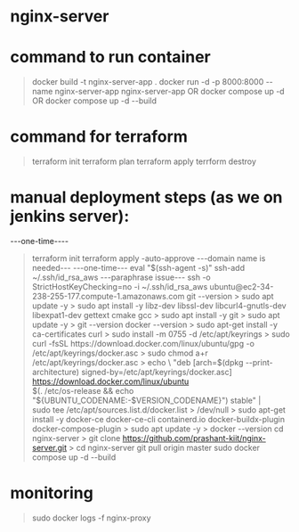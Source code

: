 # nginx-server

# command to run container
> docker build -t nginx-server-app .
> docker run -d -p 8000:8000 --name nginx-server-app  nginx-server-app
OR
> docker compose up -d
OR
> docker compose up -d --build

# command for terraform
> terraform init
> terraform plan
> terraform apply
> terrform destroy

# manual deployment steps (as we on jenkins server):
---one-time----
> terraform init
> terraform apply -auto-approve
---domain name is needed---
---one-time---
> eval "$(ssh-agent -s)"
> ssh-add ~/.ssh/id_rsa_aws
---paraphrase issue---
> ssh -o StrictHostKeyChecking=no -i ~/.ssh/id_rsa_aws ubuntu@ec2-34-238-255-177.compute-1.amazonaws.com
> git --version
    > sudo apt update -y
    > sudo apt install -y libz-dev libssl-dev libcurl4-gnutls-dev libexpat1-dev gettext cmake gcc
    > sudo apt install -y git
    > sudo apt update -y
    > git --version
> docker --version
    > sudo apt-get install -y ca-certificates curl
    > sudo install -m 0755 -d /etc/apt/keyrings
    > sudo curl -fsSL https://download.docker.com/linux/ubuntu/gpg -o /etc/apt/keyrings/docker.asc
    > sudo chmod a+r /etc/apt/keyrings/docker.asc
    > echo \
      "deb [arch=$(dpkg --print-architecture) signed-by=/etc/apt/keyrings/docker.asc] https://download.docker.com/linux/ubuntu \
      $(. /etc/os-release && echo "${UBUNTU_CODENAME:-$VERSION_CODENAME}") stable" | \
      sudo tee /etc/apt/sources.list.d/docker.list > /dev/null
    > sudo apt-get install -y docker-ce docker-ce-cli containerd.io docker-buildx-plugin docker-compose-plugin
    > sudo apt update -y
    > docker --version
> cd nginx-server
    > git clone https://github.com/prashant-kiit/nginx-server.git
    > cd nginx-server
> git pull origin master
> sudo docker compose up -d --build 

# monitoring
> sudo docker logs -f nginx-proxy